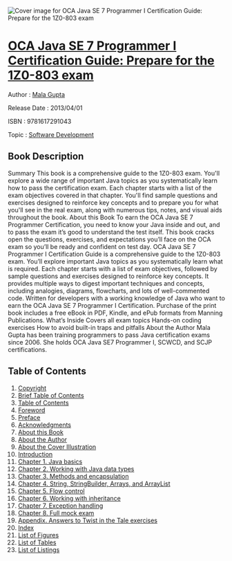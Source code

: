 ![Cover image for OCA Java SE 7 Programmer I Certification Guide: Prepare for the 1Z0-803 exam](https://imgdetail.ebookreading.net/cover/cover/software_development/EB9781617291043.jpg)

[OCA Java SE 7 Programmer I Certification Guide: Prepare for the 1Z0-803 exam](https://ebookreading.net/view/book/OCA+Java+SE+7+Programmer+I+Certification+Guide%3A+Prepare+for+the+1Z0-803+exam-EB9781617291043_1.html "OCA Java SE 7 Programmer I Certification Guide: Prepare for the 1Z0-803 exam")
====================================================================================================================

Author : [Mala Gupta](https://ebookreading.net/search/author/Mala+Gupta)

Release Date : 2013/04/01

ISBN : 9781617291043

Topic : [Software Development](https://ebookreading.net/search/category/software-development)

Book Description
-----------------

Summary
This book is a comprehensive guide to the 1Z0-803 exam. You'll explore a wide range of important Java topics as you systematically learn how to pass the certification exam. Each chapter starts with a list of the exam objectives covered in that chapter. You'll find sample questions and exercises designed to reinforce key concepts and to prepare you for what you'll see in the real exam, along with numerous tips, notes, and visual aids throughout the book.
About this Book
To earn the OCA Java SE 7 Programmer Certification, you need to know your Java inside and out, and to pass the exam it’s good to understand the test itself. This book cracks open the questions, exercises, and expectations you’ll face on the OCA exam so you’ll be ready and confident on test day.
OCA Java SE 7 Programmer I Certification Guide is a comprehensive guide to the 1Z0-803 exam. You’ll explore important Java topics as you systematically learn what is required. Each chapter starts with a list of exam objectives, followed by sample questions and exercises designed to reinforce key concepts. It provides multiple ways to digest important techniques and concepts, including analogies, diagrams, flowcharts, and lots of well-commented code.
Written for developers with a working knowledge of Java who want to earn the OCA Java SE 7 Programmer I Certification.
Purchase of the print book includes a free eBook in PDF, Kindle, and ePub formats from Manning Publications.
What’s Inside
Covers all exam topics
Hands-on coding exercises
How to avoid built-in traps and pitfalls
About the Author
Mala Gupta has been training programmers to pass Java certification exams since 2006. She holds OCA Java SE7 Programmer I, SCWCD, and SCJP certifications.
              
Table of Contents
-----------------

1. [Copyright](https://ebookreading.net/view/book/OCA+Java+SE+7+Programmer+I+Certification+Guide%3A+Prepare+for+the+1Z0-803+exam-EB9781617291043_3.html)
1. [Brief Table of Contents](https://ebookreading.net/view/book/OCA+Java+SE+7+Programmer+I+Certification+Guide%3A+Prepare+for+the+1Z0-803+exam-EB9781617291043_5.html)
1. [Table of Contents](https://ebookreading.net/view/book/OCA+Java+SE+7+Programmer+I+Certification+Guide%3A+Prepare+for+the+1Z0-803+exam-EB9781617291043_6.html)
1. [Foreword](https://ebookreading.net/view/book/OCA+Java+SE+7+Programmer+I+Certification+Guide%3A+Prepare+for+the+1Z0-803+exam-EB9781617291043_7.html)
1. [Preface](https://ebookreading.net/view/book/OCA+Java+SE+7+Programmer+I+Certification+Guide%3A+Prepare+for+the+1Z0-803+exam-EB9781617291043_8.html)
1. [Acknowledgments](https://ebookreading.net/view/book/OCA+Java+SE+7+Programmer+I+Certification+Guide%3A+Prepare+for+the+1Z0-803+exam-EB9781617291043_9.html)
1. [About this Book](https://ebookreading.net/view/book/OCA+Java+SE+7+Programmer+I+Certification+Guide%3A+Prepare+for+the+1Z0-803+exam-EB9781617291043_10.html)
1. [About the Author](https://ebookreading.net/view/book/OCA+Java+SE+7+Programmer+I+Certification+Guide%3A+Prepare+for+the+1Z0-803+exam-EB9781617291043_11.html)
1. [About the Cover Illustration](https://ebookreading.net/view/book/OCA+Java+SE+7+Programmer+I+Certification+Guide%3A+Prepare+for+the+1Z0-803+exam-EB9781617291043_12.html)
1. [Introduction](https://ebookreading.net/view/book/OCA+Java+SE+7+Programmer+I+Certification+Guide%3A+Prepare+for+the+1Z0-803+exam-EB9781617291043_13.html)
1. [Chapter 1. Java basics](https://ebookreading.net/view/book/OCA+Java+SE+7+Programmer+I+Certification+Guide%3A+Prepare+for+the+1Z0-803+exam-EB9781617291043_14.html)
1. [Chapter 2. Working with Java data types](https://ebookreading.net/view/book/OCA+Java+SE+7+Programmer+I+Certification+Guide%3A+Prepare+for+the+1Z0-803+exam-EB9781617291043_15.html)
1. [Chapter 3. Methods and encapsulation](https://ebookreading.net/view/book/OCA+Java+SE+7+Programmer+I+Certification+Guide%3A+Prepare+for+the+1Z0-803+exam-EB9781617291043_16.html)
1. [Chapter 4. String, StringBuilder, Arrays, and ArrayList](https://ebookreading.net/view/book/OCA+Java+SE+7+Programmer+I+Certification+Guide%3A+Prepare+for+the+1Z0-803+exam-EB9781617291043_17.html)
1. [Chapter 5. Flow control](https://ebookreading.net/view/book/OCA+Java+SE+7+Programmer+I+Certification+Guide%3A+Prepare+for+the+1Z0-803+exam-EB9781617291043_19.html)
1. [Chapter 6. Working with inheritance](https://ebookreading.net/view/book/OCA+Java+SE+7+Programmer+I+Certification+Guide%3A+Prepare+for+the+1Z0-803+exam-EB9781617291043_20.html)
1. [Chapter 7. Exception handling](https://ebookreading.net/view/book/OCA+Java+SE+7+Programmer+I+Certification+Guide%3A+Prepare+for+the+1Z0-803+exam-EB9781617291043_21.html)
1. [Chapter 8. Full mock exam](https://ebookreading.net/view/book/OCA+Java+SE+7+Programmer+I+Certification+Guide%3A+Prepare+for+the+1Z0-803+exam-EB9781617291043_22.html)
1. [Appendix. Answers to Twist in the Tale exercises](https://ebookreading.net/view/book/OCA+Java+SE+7+Programmer+I+Certification+Guide%3A+Prepare+for+the+1Z0-803+exam-EB9781617291043_25.html)
1. [Index](https://ebookreading.net/view/book/OCA+Java+SE+7+Programmer+I+Certification+Guide%3A+Prepare+for+the+1Z0-803+exam-EB9781617291043_26.html)
1. [List of Figures](https://ebookreading.net/view/book/OCA+Java+SE+7+Programmer+I+Certification+Guide%3A+Prepare+for+the+1Z0-803+exam-EB9781617291043_27.html)
1. [List of Tables](https://ebookreading.net/view/book/OCA+Java+SE+7+Programmer+I+Certification+Guide%3A+Prepare+for+the+1Z0-803+exam-EB9781617291043_28.html)
1. [List of Listings](https://ebookreading.net/view/book/OCA+Java+SE+7+Programmer+I+Certification+Guide%3A+Prepare+for+the+1Z0-803+exam-EB9781617291043_29.html)
